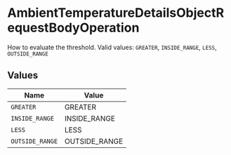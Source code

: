 # AmbientTemperatureDetailsObjectRequestBodyOperation

How to evaluate the threshold.  Valid values: `GREATER`, `INSIDE_RANGE`, `LESS`, `OUTSIDE_RANGE`


## Values

| Name            | Value           |
| --------------- | --------------- |
| `GREATER`       | GREATER         |
| `INSIDE_RANGE`  | INSIDE_RANGE    |
| `LESS`          | LESS            |
| `OUTSIDE_RANGE` | OUTSIDE_RANGE   |